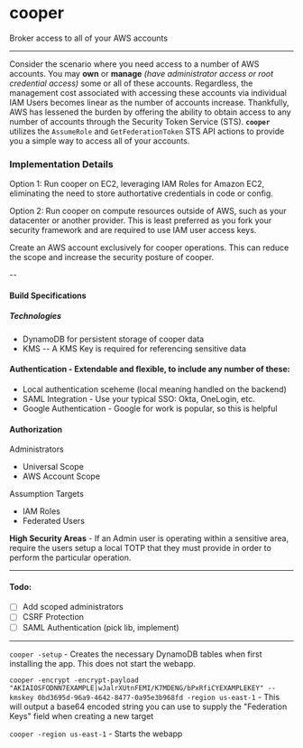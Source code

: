 # cooper
Broker access to all of your AWS accounts

----

Consider the scenario where you need access to a number of AWS accounts. You may **own** or **manage** _(have administrator access or root credential access)_ some or all of these accounts. Regardless, the management cost associated with accessing these accounts via individual IAM Users becomes linear as the number of accounts increase. Thankfully, AWS has lessened the burden by offering the ability to obtain access to any number of accounts through the Security Token Service (STS). **`cooper`** utilizes the `AssumeRole` and `GetFederationToken` STS API actions to provide you a simple way to access all of your accounts.

### Implementation Details

Option 1: Run cooper on EC2, leveraging IAM Roles for Amazon EC2, eliminating the need to store authortative credentials in code or config.

Option 2: Run cooper on compute resources outside of AWS, such as your datacenter or another provider. This is least preferred as you fork your security framework and are required to use IAM user access keys.

Create an AWS account exclusively for cooper operations. This can reduce the scope and increase the security posture of cooper.

--

#### Build Specifications

##### Technologies
 - DynamoDB for persistent storage of cooper data
 - KMS -- A KMS Key is required for referencing sensitive data

#### Authentication - Extendable and flexible, to include any number of these:
 - Local authentication sceheme (local meaning handled on the backend)
 - SAML Integration - Use your typical SSO: Okta, OneLogin, etc.
 - Google Authentication - Google for work is popular, so this is helpful 

#### Authorization

Administrators
 - Universal Scope
 - AWS Account Scope
 
Assumption Targets
 - IAM Roles
 - Federated Users
 
**High Security Areas** - If an Admin user is operating within a sensitive area, require the users setup a local TOTP that they must provide in order to perform the particular operation.


----

#### Todo:
- [ ] Add scoped administrators
- [ ] CSRF Protection
- [ ] SAML Authentication (pick lib, implement)

---

`cooper -setup` - Creates the necessary DynamoDB tables when first installing the app. This does not start the webapp.

`cooper -encrypt -encrypt-payload "AKIAIOSFODNN7EXAMPLE|wJalrXUtnFEMI/K7MDENG/bPxRfiCYEXAMPLEKEY" --kmskey 0bd3695d-96a9-4642-8477-0a95e3b968fd -region us-east-1` - This will output a base64 encoded string you can use to supply the "Federation Keys" field when creating a new target

`cooper -region us-east-1` - Starts the webapp
